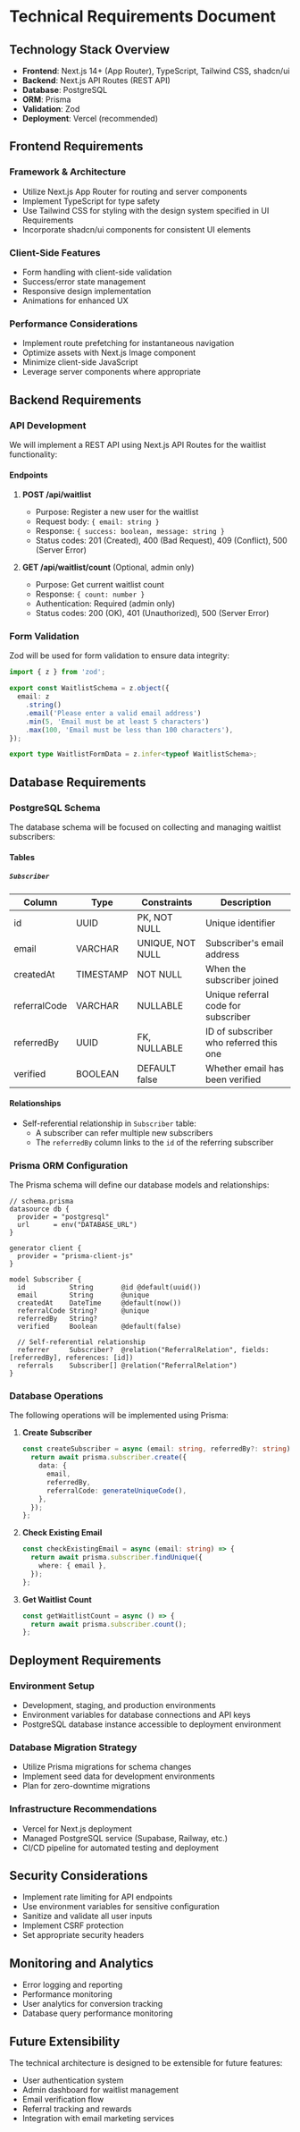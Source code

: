 # Technical Requirements Document

## Technology Stack Overview

- **Frontend**: Next.js 14+ (App Router), TypeScript, Tailwind CSS, shadcn/ui
- **Backend**: Next.js API Routes (REST API)
- **Database**: PostgreSQL
- **ORM**: Prisma
- **Validation**: Zod
- **Deployment**: Vercel (recommended)

## Frontend Requirements

### Framework & Architecture
- Utilize Next.js App Router for routing and server components
- Implement TypeScript for type safety
- Use Tailwind CSS for styling with the design system specified in UI Requirements
- Incorporate shadcn/ui components for consistent UI elements

### Client-Side Features
- Form handling with client-side validation
- Success/error state management
- Responsive design implementation
- Animations for enhanced UX

### Performance Considerations
- Implement route prefetching for instantaneous navigation
- Optimize assets with Next.js Image component
- Minimize client-side JavaScript
- Leverage server components where appropriate

## Backend Requirements

### API Development

We will implement a REST API using Next.js API Routes for the waitlist functionality:

#### Endpoints

1. **POST /api/waitlist**
   - Purpose: Register a new user for the waitlist
   - Request body: `{ email: string }`
   - Response: `{ success: boolean, message: string }`
   - Status codes: 201 (Created), 400 (Bad Request), 409 (Conflict), 500 (Server Error)

2. **GET /api/waitlist/count** (Optional, admin only)
   - Purpose: Get current waitlist count
   - Response: `{ count: number }`
   - Authentication: Required (admin only)
   - Status codes: 200 (OK), 401 (Unauthorized), 500 (Server Error)

### Form Validation

Zod will be used for form validation to ensure data integrity:

```typescript
import { z } from 'zod';

export const WaitlistSchema = z.object({
  email: z
    .string()
    .email('Please enter a valid email address')
    .min(5, 'Email must be at least 5 characters')
    .max(100, 'Email must be less than 100 characters'),
});

export type WaitlistFormData = z.infer<typeof WaitlistSchema>;
```

## Database Requirements

### PostgreSQL Schema

The database schema will be focused on collecting and managing waitlist subscribers:

#### Tables

##### `Subscriber`
| Column       | Type       | Constraints       | Description                           |
|--------------|------------|-------------------|---------------------------------------|
| id           | UUID       | PK, NOT NULL      | Unique identifier                     |
| email        | VARCHAR    | UNIQUE, NOT NULL  | Subscriber's email address            |
| createdAt    | TIMESTAMP  | NOT NULL          | When the subscriber joined            |
| referralCode | VARCHAR    | NULLABLE          | Unique referral code for subscriber   |
| referredBy   | UUID       | FK, NULLABLE      | ID of subscriber who referred this one|
| verified     | BOOLEAN    | DEFAULT false     | Whether email has been verified       |

#### Relationships
- Self-referential relationship in `Subscriber` table:
  - A subscriber can refer multiple new subscribers
  - The `referredBy` column links to the `id` of the referring subscriber

### Prisma ORM Configuration

The Prisma schema will define our database models and relationships:

```prisma
// schema.prisma
datasource db {
  provider = "postgresql"
  url      = env("DATABASE_URL")
}

generator client {
  provider = "prisma-client-js"
}

model Subscriber {
  id           String       @id @default(uuid())
  email        String       @unique
  createdAt    DateTime     @default(now())
  referralCode String?      @unique
  referredBy   String?
  verified     Boolean      @default(false)
  
  // Self-referential relationship
  referrer     Subscriber?  @relation("ReferralRelation", fields: [referredBy], references: [id])
  referrals    Subscriber[] @relation("ReferralRelation")
}
```

### Database Operations

The following operations will be implemented using Prisma:

1. **Create Subscriber**
   ```typescript
   const createSubscriber = async (email: string, referredBy?: string) => {
     return await prisma.subscriber.create({
       data: {
         email,
         referredBy,
         referralCode: generateUniqueCode(),
       },
     });
   };
   ```

2. **Check Existing Email**
   ```typescript
   const checkExistingEmail = async (email: string) => {
     return await prisma.subscriber.findUnique({
       where: { email },
     });
   };
   ```

3. **Get Waitlist Count**
   ```typescript
   const getWaitlistCount = async () => {
     return await prisma.subscriber.count();
   };
   ```

## Deployment Requirements

### Environment Setup
- Development, staging, and production environments
- Environment variables for database connections and API keys
- PostgreSQL database instance accessible to deployment environment

### Database Migration Strategy
- Utilize Prisma migrations for schema changes
- Implement seed data for development environments
- Plan for zero-downtime migrations

### Infrastructure Recommendations
- Vercel for Next.js deployment
- Managed PostgreSQL service (Supabase, Railway, etc.)
- CI/CD pipeline for automated testing and deployment

## Security Considerations

- Implement rate limiting for API endpoints
- Use environment variables for sensitive configuration
- Sanitize and validate all user inputs
- Implement CSRF protection
- Set appropriate security headers

## Monitoring and Analytics

- Error logging and reporting
- Performance monitoring
- User analytics for conversion tracking
- Database query performance monitoring

## Future Extensibility

The technical architecture is designed to be extensible for future features:

- User authentication system
- Admin dashboard for waitlist management
- Email verification flow
- Referral tracking and rewards
- Integration with email marketing services 
